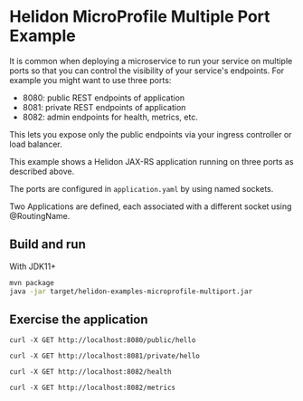 # Helidon MicroProfile Multiple Port Example

It is common when deploying a microservice to run your service on
multiple ports so that you can control the visibility of your
service's endpoints. For example you might want to use three ports:

- 8080: public REST endpoints of application
- 8081: private REST endpoints of application
- 8082: admin endpoints for health, metrics, etc.

This lets you expose only the public endpoints via your 
ingress controller or load balancer.

This example shows a Helidon JAX-RS application running on three ports
as described above.

The ports are configured in `application.yaml` by using named sockets.

Two Applications are defined, each associated with a different socket
using @RoutingName.

## Build and run

With JDK11+
```bash
mvn package
java -jar target/helidon-examples-microprofile-multiport.jar
```

## Exercise the application

```
curl -X GET http://localhost:8080/public/hello

curl -X GET http://localhost:8081/private/hello

curl -X GET http://localhost:8082/health

curl -X GET http://localhost:8082/metrics
```
